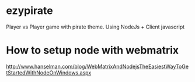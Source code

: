 ezypirate
=========

Player vs Player game with pirate theme. Using NodeJs + Client javascript
  
  
How to setup node with webmatrix
=========
http://www.hanselman.com/blog/WebMatrixAndNodejsTheEasiestWayToGetStartedWithNodeOnWindows.aspx  
  
  
